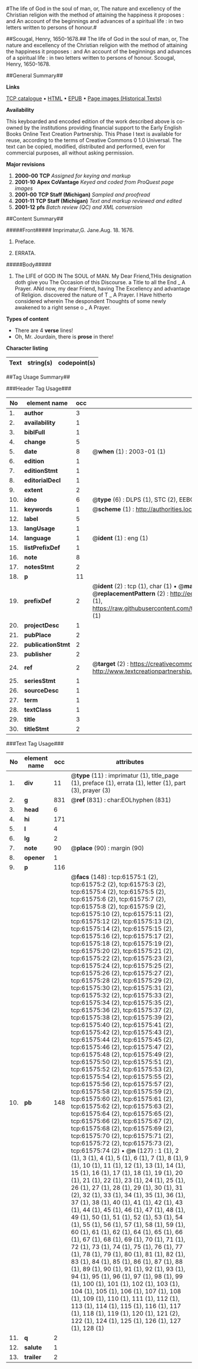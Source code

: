 #The life of God in the soul of man, or, The nature and excellency of the Christian religion with the method of attaining the happiness it proposes : and An account of the beginnings and advances of a spiritual life : in two letters written to persons of honour.#

##Scougal, Henry, 1650-1678.##
The life of God in the soul of man, or, The nature and excellency of the Christian religion with the method of attaining the happiness it proposes : and An account of the beginnings and advances of a spiritual life : in two letters written to persons of honour.
Scougal, Henry, 1650-1678.

##General Summary##

**Links**

[TCP catalogue](http://www.ota.ox.ac.uk/tcp/)  • 
[HTML](http://tei.it.ox.ac.uk/tcp/Texts-HTML/free/A58/A58838.html)  • 
[EPUB](http://tei.it.ox.ac.uk/tcp/Texts-EPUB/free/A58/A58838.epub) • 
[Page images (Historical Texts)](https://data.historicaltexts.jisc.ac.uk/view?pubId=eebo-12412733e&pageId=eebo-12412733e-61575-1)

**Availability**

This keyboarded and encoded edition of the
	       work described above is co-owned by the institutions
	       providing financial support to the Early English Books
	       Online Text Creation Partnership. This Phase I text is
	       available for reuse, according to the terms of Creative
	       Commons 0 1.0 Universal. The text can be copied,
	       modified, distributed and performed, even for
	       commercial purposes, all without asking permission.

**Major revisions**

1. __2000-00__ __TCP__ *Assigned for keying and markup*
1. __2001-10__ __Apex CoVantage__ *Keyed and coded from ProQuest page images*
1. __2001-00__ __TCP Staff (Michigan)__ *Sampled and proofread*
1. __2001-11__ __TCP Staff (Michigan)__ *Text and markup reviewed and edited*
1. __2001-12__ __pfs__ *Batch review (QC) and XML conversion*

##Content Summary##

#####Front#####
Imprimatur,G. Jane.Aug. 18. 1676.
1. Preface.

1. ERRATA.

#####Body#####

1. The LIFE of GOD IN The SOUL of MAN.
My Dear Friend,THis designation doth give you The Occasion of this Discourse. a Title to all the End
    _ A Prayer.
ANd now, my dear Friend, having The Excellency and advantage of Religion. discovered the nature of T
    _ A Prayer.
I Have hitherto considered wherein The despondent Thoughts of some newly awakened to a right sense o
    _ A Prayer.

**Types of content**

  * There are 4 **verse** lines!
  * Oh, Mr. Jourdain, there is **prose** in there!

**Character listing**


|Text|string(s)|codepoint(s)|
|---|---|---|

##Tag Usage Summary##

###Header Tag Usage###

|No|element name|occ|attributes|
|---|---|---|---|
|1.|__author__|3||
|2.|__availability__|1||
|3.|__biblFull__|1||
|4.|__change__|5||
|5.|__date__|8| @__when__ (1) : 2003-01 (1)|
|6.|__edition__|1||
|7.|__editionStmt__|1||
|8.|__editorialDecl__|1||
|9.|__extent__|2||
|10.|__idno__|6| @__type__ (6) : DLPS (1), STC (2), EEBO-CITATION (1), OCLC (1), VID (1)|
|11.|__keywords__|1| @__scheme__ (1) : http://authorities.loc.gov/ (1)|
|12.|__label__|5||
|13.|__langUsage__|1||
|14.|__language__|1| @__ident__ (1) : eng (1)|
|15.|__listPrefixDef__|1||
|16.|__note__|8||
|17.|__notesStmt__|2||
|18.|__p__|11||
|19.|__prefixDef__|2| @__ident__ (2) : tcp (1), char (1)  •  @__matchPattern__ (2) : ([0-9\-]+):([0-9IVX]+) (1), (.+) (1)  •  @__replacementPattern__ (2) : http://eebo.chadwyck.com/downloadtiff?vid=$1&page=$2 (1), https://raw.githubusercontent.com/textcreationpartnership/Texts/master/tcpchars.xml#$1 (1)|
|20.|__projectDesc__|1||
|21.|__pubPlace__|2||
|22.|__publicationStmt__|2||
|23.|__publisher__|2||
|24.|__ref__|2| @__target__ (2) : https://creativecommons.org/publicdomain/zero/1.0/ (1), http://www.textcreationpartnership.org/docs/. (1)|
|25.|__seriesStmt__|1||
|26.|__sourceDesc__|1||
|27.|__term__|1||
|28.|__textClass__|1||
|29.|__title__|3||
|30.|__titleStmt__|2||


###Text Tag Usage###

|No|element name|occ|attributes|
|---|---|---|---|
|1.|__div__|11| @__type__ (11) : imprimatur (1), title_page (1), preface (1), errata (1), letter (1), part (3), prayer (3)|
|2.|__g__|831| @__ref__ (831) : char:EOLhyphen (831)|
|3.|__head__|6||
|4.|__hi__|171||
|5.|__l__|4||
|6.|__lg__|2||
|7.|__note__|90| @__place__ (90) : margin (90)|
|8.|__opener__|1||
|9.|__p__|116||
|10.|__pb__|148| @__facs__ (148) : tcp:61575:1 (2), tcp:61575:2 (2), tcp:61575:3 (2), tcp:61575:4 (2), tcp:61575:5 (2), tcp:61575:6 (2), tcp:61575:7 (2), tcp:61575:8 (2), tcp:61575:9 (2), tcp:61575:10 (2), tcp:61575:11 (2), tcp:61575:12 (2), tcp:61575:13 (2), tcp:61575:14 (2), tcp:61575:15 (2), tcp:61575:16 (2), tcp:61575:17 (2), tcp:61575:18 (2), tcp:61575:19 (2), tcp:61575:20 (2), tcp:61575:21 (2), tcp:61575:22 (2), tcp:61575:23 (2), tcp:61575:24 (2), tcp:61575:25 (2), tcp:61575:26 (2), tcp:61575:27 (2), tcp:61575:28 (2), tcp:61575:29 (2), tcp:61575:30 (2), tcp:61575:31 (2), tcp:61575:32 (2), tcp:61575:33 (2), tcp:61575:34 (2), tcp:61575:35 (2), tcp:61575:36 (2), tcp:61575:37 (2), tcp:61575:38 (2), tcp:61575:39 (2), tcp:61575:40 (2), tcp:61575:41 (2), tcp:61575:42 (2), tcp:61575:43 (2), tcp:61575:44 (2), tcp:61575:45 (2), tcp:61575:46 (2), tcp:61575:47 (2), tcp:61575:48 (2), tcp:61575:49 (2), tcp:61575:50 (2), tcp:61575:51 (2), tcp:61575:52 (2), tcp:61575:53 (2), tcp:61575:54 (2), tcp:61575:55 (2), tcp:61575:56 (2), tcp:61575:57 (2), tcp:61575:58 (2), tcp:61575:59 (2), tcp:61575:60 (2), tcp:61575:61 (2), tcp:61575:62 (2), tcp:61575:63 (2), tcp:61575:64 (2), tcp:61575:65 (2), tcp:61575:66 (2), tcp:61575:67 (2), tcp:61575:68 (2), tcp:61575:69 (2), tcp:61575:70 (2), tcp:61575:71 (2), tcp:61575:72 (2), tcp:61575:73 (2), tcp:61575:74 (2)  •  @__n__ (127) : 1 (1), 2 (1), 3 (1), 4 (1), 5 (1), 6 (1), 7 (1), 8 (1), 9 (1), 10 (1), 11 (1), 12 (1), 13 (1), 14 (1), 15 (1), 16 (1), 17 (1), 18 (1), 19 (1), 20 (1), 21 (1), 22 (1), 23 (1), 24 (1), 25 (1), 26 (1), 27 (1), 28 (1), 29 (1), 30 (1), 31 (2), 32 (1), 33 (1), 34 (1), 35 (1), 36 (1), 37 (1), 38 (1), 40 (1), 41 (1), 42 (1), 43 (1), 44 (1), 45 (1), 46 (1), 47 (1), 48 (1), 49 (1), 50 (1), 51 (1), 52 (1), 53 (1), 54 (1), 55 (1), 56 (1), 57 (1), 58 (1), 59 (1), 60 (1), 61 (1), 62 (1), 64 (1), 65 (1), 66 (1), 67 (1), 68 (1), 69 (1), 70 (1), 71 (1), 72 (1), 73 (1), 74 (1), 75 (1), 76 (1), 77 (1), 78 (1), 79 (1), 80 (1), 81 (1), 82 (1), 83 (1), 84 (1), 85 (1), 86 (1), 87 (1), 88 (1), 89 (1), 90 (1), 91 (1), 92 (1), 93 (1), 94 (1), 95 (1), 96 (1), 97 (1), 98 (1), 99 (1), 100 (1), 101 (1), 102 (1), 103 (1), 104 (1), 105 (1), 106 (1), 107 (1), 108 (1), 109 (1), 110 (1), 111 (1), 112 (1), 113 (1), 114 (1), 115 (1), 116 (1), 117 (1), 118 (1), 119 (1), 120 (1), 121 (2), 122 (1), 124 (1), 125 (1), 126 (1), 127 (1), 128 (1)|
|11.|__q__|2||
|12.|__salute__|1||
|13.|__trailer__|2||
